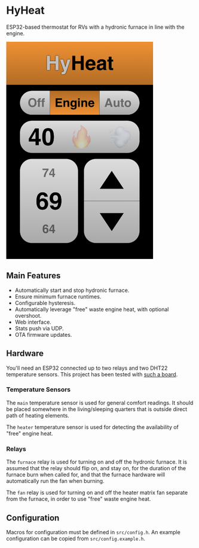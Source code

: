 # HyHeat
ESP32-based thermostat for RVs with a hydronic furnace in line with the engine.

<img src="screenshot.jpeg" alt="Web interface screenshot on mobile" style="width: 393px; height: auto;" />

## Main Features
* Automatically start and stop hydronic furnace.
* Ensure minimum furnace runtimes.
* Configurable hysteresis.
* Automatically leverage "free" waste engine heat, with optional overshoot.
* Web interface.
* Stats push via UDP.
* OTA firmware updates.

## Hardware
You'll need an ESP32 connected up to two relays and two DHT22 temperature sensors. This project has been tested with [such a board](https://www.amazon.com/dp/B0B8J9SNB5).

### Temperature Sensors
The `main` temperature sensor is used for general comfort readings. It should be placed somewhere in the living/sleeping quarters that is outside direct path of heating elements.

The `heater` temperature sensor is used for detecting the availability of "free" engine heat.

### Relays
The `furnace` relay is used for turning on and off the hydronic furnace. It is assumed that the relay should flip on, and stay on, for the duration of the furnace burn when called for, and that the furnace hardware will automatically run the fan when burning.

The `fan` relay is used for turning on and off the heater matrix fan separate from the furnace, in order to use "free" waste engine heat.

## Configuration
Macros for configuration must be defined in `src/config.h`. An example configuration can be copied from `src/config.example.h`.